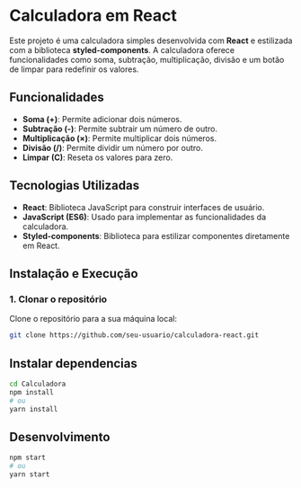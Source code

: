# Calculadora em React

Este projeto é uma calculadora simples desenvolvida com **React** e estilizada com a biblioteca **styled-components**. A calculadora oferece funcionalidades como soma, subtração, multiplicação, divisão e um botão de limpar para redefinir os valores.

## Funcionalidades

- **Soma (+)**: Permite adicionar dois números.
- **Subtração (-)**: Permite subtrair um número de outro.
- **Multiplicação (×)**: Permite multiplicar dois números.
- **Divisão (/)**: Permite dividir um número por outro.
- **Limpar (C)**: Reseta os valores para zero.

## Tecnologias Utilizadas

- **React**: Biblioteca JavaScript para construir interfaces de usuário.
- **JavaScript (ES6)**: Usado para implementar as funcionalidades da calculadora.
- **Styled-components**: Biblioteca para estilizar componentes diretamente em React.

## Instalação e Execução

### 1. Clonar o repositório

Clone o repositório para a sua máquina local:

```bash
git clone https://github.com/seu-usuario/calculadora-react.git
```

## Instalar dependencias

```bash 
cd Calculadora
npm install
# ou
yarn install

```


## Desenvolvimento
```bash
npm start
# ou
yarn start

```


